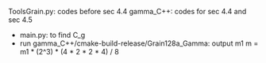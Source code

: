 ToolsGrain.py: codes before sec 4.4
gamma_C++: codes for sec 4.4 and sec 4.5
- main.py: to find C_g
- run gamma_C++/cmake-build-release/Grain128a_Gamma: output m1
m = m1 * (2^3) * (4 * 2 * 2 * 4) / 8